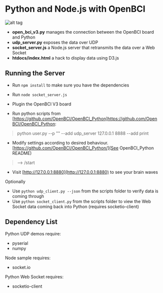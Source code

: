 Python and Node.js with OpenBCI
==============

![alt tag](https://raw.github.com/theRealWardo/Python_OpenBCI/master/architecture.png)

- **open_bci_v3.py** manages the connection between the OpenBCI board and Python
- **udp_server.py** exposes the data over UDP
- **socket_server.js** a Node.js server that retransmits the data over a Web Socket
- **htdocs/index.html** a hack to display data using D3.js

Running the Server
--------------
- Run `npm install` to make sure you have the dependencies
- Run `node socket_server.js`

- Plugin the OpenBCI V3 board
- Run python scripts from [https://github.com/OpenBCI/OpenBCI_Python]https://github.com/OpenBCI/OpenBCI_Python:
> python user.py --p "<serial port>" --add udp_server 127.0.0.1 8888 --add print
- Modify settings according to desired behaviour. [https://github.com/OpenBCI/OpenBCI_Python/](See OpenBCI_Python README)
> --> /start
- Visit [http://127.0.0.1:8880](http://127.0.0.1:8880) to see your brain waves

Optionally 
- Use `python udp_client.py --json` from the scripts folder to verify data is coming through
- Use `python socket_client.py` from the scripts folder to view the Web Socket data coming back into Python (requires socketio-client)

Dependency List
--------------

Python UDP demos require:
- pyserial
- numpy

Node sample requires:
- socket.io

Python Web Socket requires:
- socketio-client
